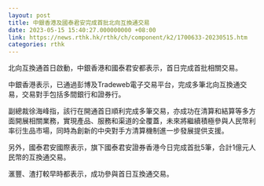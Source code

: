 ```yaml
---
layout: post
title: 中銀香港及國泰君安完成首批北向互換通交易
date: 2023-05-15 15:40:27.000000000 +08:00
link: https://news.rthk.hk/rthk/ch/component/k2/1700633-20230515.htm
categories: rthk
---
```


北向互換通首日啟動，中銀香港和國泰君安都表示，首日完成首批相關交易。

中銀香港表示，已通過彭博及Tradeweb電子交易平台，完成多筆北向互換通交易，交易對手包括多間銀行和證券行。

副總裁徐海峰指，該行在開通首日順利完成多筆交易，亦成功在清算和結算等多方面開展相關業務，實現產品、服務和渠道的全覆蓋，未來將繼續積極參與人民幣利率衍生品市場，同時為創新的中央對手方清算機制進一步發展提供支援。

另外，國泰君安國際表示，旗下國泰君安證券香港今日完成首批5筆，合計1億元人民幣的互換通交易。

滙豐、渣打較早時都表示，成功參與首日互換通交易。
